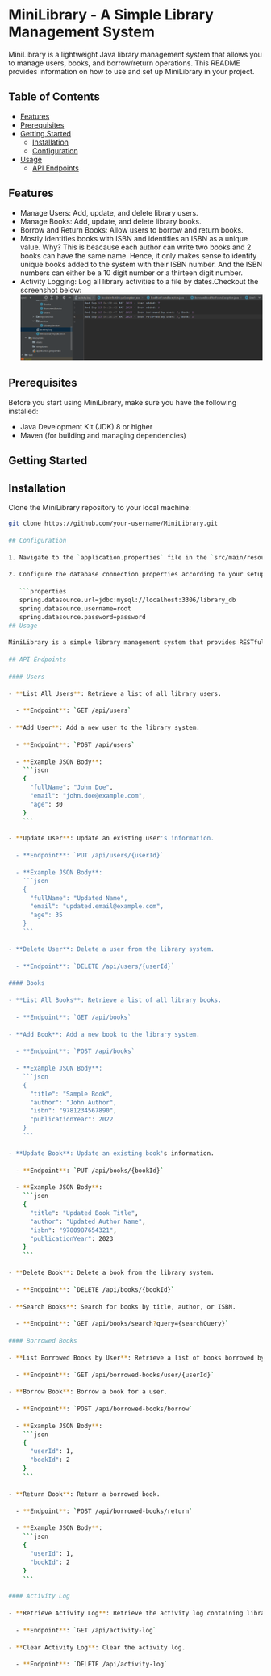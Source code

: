# MiniLibrary - A Simple Library Management System

MiniLibrary is a lightweight Java library management system that allows you to manage users, books, and borrow/return operations. This README provides information on how to use and set up MiniLibrary in your project.

## Table of Contents

- [Features](#features)
- [Prerequisites](#prerequisites)
- [Getting Started](#getting-started)
  - [Installation](#installation)
  - [Configuration](#configuration)
- [Usage](#usage)
  - [API Endpoints](#api-endpoints)
  

## Features

- Manage Users: Add, update, and delete library users.
- Manage Books: Add, update, and delete library books.
- Borrow and Return Books: Allow users to borrow and return books.
- Mostly identifies books with ISBN and identifies an ISBN as a unique value. Why? This is beacause each author can write two books and 2 books can have the same name. Hence, it only makes sense to identify unique books added to the system with their ISBN number. And the ISBN numbers can either be a 10 digit number or a thirteen digit number. 
- Activity Logging: Log all library activities to a file by dates.Checkout the screenshot below:
![Activity Log Screenshot](https://github.com/nuelladev/MiniLibrary/blob/master/Screenshot%20(185).png)
 

## Prerequisites

Before you start using MiniLibrary, make sure you have the following installed:

- Java Development Kit (JDK) 8 or higher
- Maven (for building and managing dependencies)

## Getting Started

## Installation

Clone the MiniLibrary repository to your local machine:

```bash
git clone https://github.com/your-username/MiniLibrary.git

## Configuration

1. Navigate to the `application.properties` file in the `src/main/resources` directory.

2. Configure the database connection properties according to your setup:

   ```properties
   spring.datasource.url=jdbc:mysql://localhost:3306/library_db
   spring.datasource.username=root
   spring.datasource.password=password
## Usage

MiniLibrary is a simple library management system that provides RESTful APIs for managing users, books, borrowed books, and activity logs. You can interact with the library system using various API endpoints.

## API Endpoints

#### Users

- **List All Users**: Retrieve a list of all library users.

  - **Endpoint**: `GET /api/users`

- **Add User**: Add a new user to the library system.

  - **Endpoint**: `POST /api/users`

  - **Example JSON Body**:
    ```json
    {
      "fullName": "John Doe",
      "email": "john.doe@example.com",
      "age": 30
    }
    ```

- **Update User**: Update an existing user's information.

  - **Endpoint**: `PUT /api/users/{userId}`

  - **Example JSON Body**:
    ```json
    {
      "fullName": "Updated Name",
      "email": "updated.email@example.com",
      "age": 35
    }
    ```

- **Delete User**: Delete a user from the library system.

  - **Endpoint**: `DELETE /api/users/{userId}`

#### Books

- **List All Books**: Retrieve a list of all library books.

  - **Endpoint**: `GET /api/books`

- **Add Book**: Add a new book to the library system.

  - **Endpoint**: `POST /api/books`

  - **Example JSON Body**:
    ```json
    {
      "title": "Sample Book",
      "author": "John Author",
      "isbn": "9781234567890",
      "publicationYear": 2022
    }
    ```

- **Update Book**: Update an existing book's information.

  - **Endpoint**: `PUT /api/books/{bookId}`

  - **Example JSON Body**:
    ```json
    {
      "title": "Updated Book Title",
      "author": "Updated Author Name",
      "isbn": "9780987654321",
      "publicationYear": 2023
    }
    ```

- **Delete Book**: Delete a book from the library system.

  - **Endpoint**: `DELETE /api/books/{bookId}`

- **Search Books**: Search for books by title, author, or ISBN.

  - **Endpoint**: `GET /api/books/search?query={searchQuery}`

#### Borrowed Books

- **List Borrowed Books by User**: Retrieve a list of books borrowed by a specific user.

  - **Endpoint**: `GET /api/borrowed-books/user/{userId}`

- **Borrow Book**: Borrow a book for a user.

  - **Endpoint**: `POST /api/borrowed-books/borrow`

  - **Example JSON Body**:
    ```json
    {
      "userId": 1,
      "bookId": 2
    }
    ```

- **Return Book**: Return a borrowed book.

  - **Endpoint**: `POST /api/borrowed-books/return`

  - **Example JSON Body**:
    ```json
    {
      "userId": 1,
      "bookId": 2
    }
    ```

#### Activity Log

- **Retrieve Activity Log**: Retrieve the activity log containing library system events.

  - **Endpoint**: `GET /api/activity-log`

- **Clear Activity Log**: Clear the activity log.

  - **Endpoint**: `DELETE /api/activity-log`




